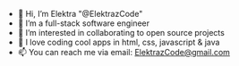 - 👋 Hi, I’m Elektra "@ElektrazCode"
- 👀 I’m a full-stack software engineer
- 🌱 I’m interested in collaborating to open source projects 
- 💞️ I love coding cool apps in html, css, javascript & java
- 📫 You can reach me via email: ElektrazCode@gmail.com

<!---
ElektrazCode/ElektrazCode is a ✨ special ✨ repository because its `README.md` (this file) appears on your GitHub profile.
You can click the Preview link to take a look at your changes.
--->
